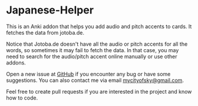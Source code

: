 # Japanese-Helper

This is an Anki addon that helps you add audio and pitch accents to cards. It fetches the data from jotoba.de.

Notice that Jotoba.de doesn't have all the audio or pitch accents for all the words, so sometimes it may fail to fetch the data. In that case, you may need to search for the audio/pitch accent online manually or use other addons.

Open a new issue at [GitHub](https://github.com/searene/japanese-helper/issues) if you encounter any bug or have some suggestions. You can also contact me via email mycityofsky@gmail.com.

Feel free to create pull requests if you are interested in the project and know how to code.